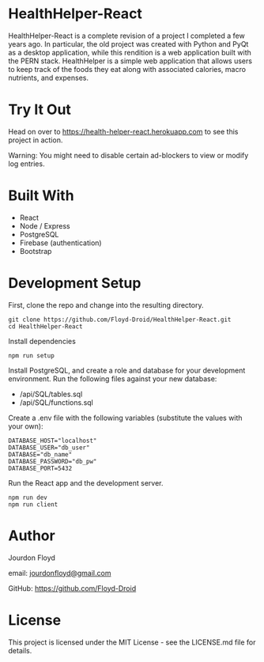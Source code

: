 # HealthHelper-React

HealthHelper-React is a complete revision of a project I completed a few 
years ago. In particular, the old project was created with Python and PyQt 
as a desktop application, while this rendition is a web application built 
with the PERN stack. HealthHelper is a simple web application that allows 
users to keep track of the foods they eat along with associated calories, 
macro nutrients, and expenses. 

# Try It Out

Head on over to https://health-helper-react.herokuapp.com to see this project in action.

Warning: You might need to disable certain ad-blockers to view or modify log entries.

# Built With

* React
* Node / Express
* PostgreSQL
* Firebase (authentication)
* Bootstrap

# Development Setup

First, clone the repo and change into the resulting directory.
```
git clone https://github.com/Floyd-Droid/HealthHelper-React.git
cd HealthHelper-React
```

Install dependencies
```
npm run setup
```

Install PostgreSQL, and create a role and database for your development environment.
Run the following files against your new database:
- /api/SQL/tables.sql
- /api/SQL/functions.sql

Create a .env file with the following variables (substitute the values with your own):
```
DATABASE_HOST="localhost"
DATABASE_USER="db_user"
DATABASE="db_name"
DATABASE_PASSWORD="db_pw"
DATABASE_PORT=5432
```

Run the React app and the development server.
```
npm run dev
npm run client
```


# Author

Jourdon Floyd

email: jourdonfloyd@gmail.com

GitHub: https://github.com/Floyd-Droid

# License

This project is licensed under the MIT License - see the LICENSE.md file for details.

